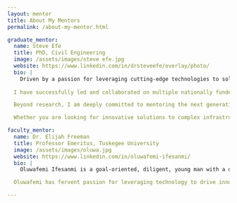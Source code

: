 ```yaml
---
layout: mentor
title: About My Mentors
permalink: /about-my-mentor.html

graduate_mentor:
  name: Steve Efe
  title: PhD, Civil Engineering
  image: /assets/images/steve efe.jpg
  website: https://www.linkedin.com/in/drsteveefe/overlay/photo/
  bio: |
    Driven by a passion for leveraging cutting-edge technologies to solve real-world engineering challenges, I am a civil engineering professor and AI-certified scientist with over 15 years of experience in research, teaching, and infrastructure innovation. My expertise spans smart infrastructure design, transportation systems, and sustainable urban development, with a focus on applying AI, machine learning, and advanced materials to enhance the resilience and longevity of infrastructure systems.
    
  I have successfully led and collaborated on multiple nationally funded research projects, securing over $2 million in grants from prestigious organizations like the National Science Foundation (NSF), the Department of Energy (DOE), and the Department of Transportation (DOT). My current work includes pioneering efforts to develop hybrid biomimetic adhesives for aging infrastructures and implementing AI-driven strategies to optimize infrastructure sustainability.

  Beyond research, I am deeply committed to mentoring the next generation of engineers. I have created inclusive mentoring programs for underrepresented students, guiding them to excel in STEM disciplines and pursue leadership roles in engineering and technology. I also collaborate with industry leaders and academic institutions to design forward-thinking engineering curricula that integrate emerging technologies and real-world problem-solving.

  Whether you are looking for innovative solutions to complex infrastructure challenges, seeking to partner on groundbreaking research, or interested in mentorship programs that promote diversity in STEM, I’m always open to connecting and exploring synergies.

faculty_mentor:
  name: Dr. Elijah Freeman
  title: Professor Emeritus, Tuskegee University
  image: /assets/images/oluwa.jpg
  website: https://www.linkedin.com/in/oluwafemi-ifesanmi/
  bio: |
    Oluwafemi Ifesanmi is a goal-oriented, diligent, young man with a drive for excellence. He possesses excellent interpersonal skills, pleasant personality, industrious ability and a sound analytical mindset. He is on a path to building a career which reflects his passion while he makes contribution to the development of any organization he finds himself. 

  Oluwafemi has fervent passion for leveraging technology to drive innovation, where he brings unique blend of technical expertise and strategic insight to every project. His experience in software development, project management, and IT controls has equipped him with the skills to navigate complex challenges and deliver exceptional results.

---
```


